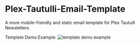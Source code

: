 # Plex-Tautulli-Email-Template
A more mobile-friendly and static email template for Plex Tautulli Newsletters

Template Demo Example:
![template demo example](https://i.imgur.com/woquR2B.png)
